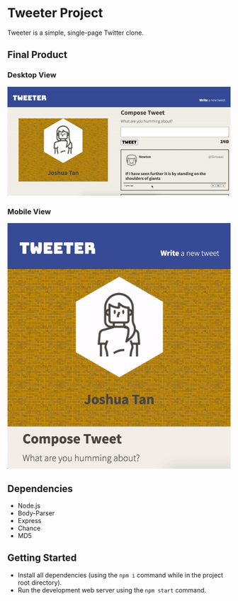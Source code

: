 # Tweeter Project

Tweeter is a simple, single-page Twitter clone.

## Final Product

### Desktop View
!["Desktop Intro GIF"](https://github.com/joshtantan/tweeter/blob/master/docs/desktop_intro.gif)

### Mobile View
!["Mobile Intro GIF"](https://github.com/joshtantan/tweeter/blob/master/docs/mobile_intro.gif)

## Dependencies

- Node.js
- Body-Parser
- Express
- Chance
- MD5

## Getting Started

- Install all dependencies (using the `npm i` command while in the project root directory).
- Run the development web server using the `npm start` command.